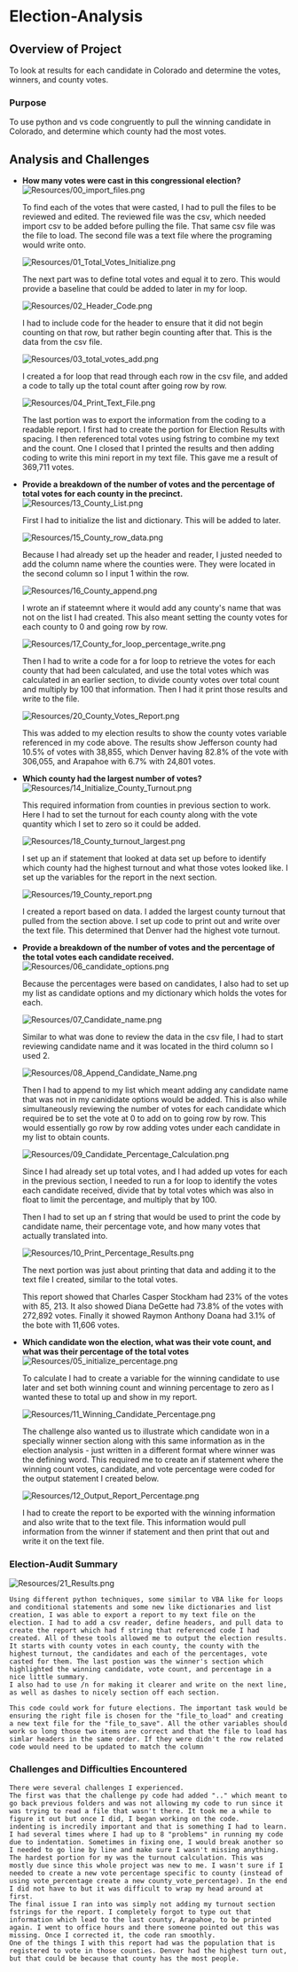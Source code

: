 # Election-Analysis

## Overview of Project
To look at results for each candidate in Colorado and determine the votes, winners, and county votes.
### Purpose
To use python and vs code congruently to pull the winning candidate in Colorado, and determine which county had the most votes.
## Analysis and Challenges
- **How many votes were cast in this congressional election?**
    ![Resources/00_import_files.png](Resources/00_import_files.png) 

    To find each of the votes that were casted, I had to pull the files to be reviewed and edited. The reviewed file was the csv, which needed import csv to be added before pulling the file. That same csv file was the file to load. The second file was a text file where the programing would write onto.

    ![Resources/01_Total_Votes_Initialize.png](Resources/01_Total_Votes_Initialize.png) 

    The next part was to define total votes and equal it to zero. This would provide a baseline that could be added to later in my for loop.

    ![Resources/02_Header_Code.png](Resources/02_Header_Code.png) 

    I had to include code for the header to ensure that it did not begin counting on that row, but rather begin counting after that. This is the data from the csv file.

    ![Resources/03_total_votes_add.png](Resources/03_total_votes_add.png) 

    I created a for loop that read through each row in the csv file, and added a code to tally up the total count after going row by row.

    ![Resources/04_Print_Text_File.png](Resources/04_Print_Text_File.png) 

    The last portion was to export the information from the coding to a readable report. I first had to create the portion for Election Results with spacing. I then referenced total votes using fstring to combine my text and the count. One I closed that I printed the results and then adding coding to write this mini report in my text file. This gave me a result of 369,711 votes.

- **Provide a breakdown of the number of votes and the percentage of total votes for each county in the precinct.**
    ![Resources/13_County_List.png](Resources/13_County_List.png) 

    First I had to initialize the list and dictionary. This will be added to later.

    ![Resources/15_County_row_data.png](Resources/15_County_row_data.png)

    Because I had already set up the header and reader, I justed needed to add the column name where the counties were. They were located in the second column so I input 1 within the row.

    ![Resources/16_County_append.png](Resources/16_County_append.png) 

    I wrote an if stateemnt where it would add any county's name that was not on the list I had created. This also meant setting the county votes for each county to 0 and going row by row.

    ![Resources/17_County_for_loop_percentage_write.png](Resources/17_County_for_loop_percentage_write.png) 

    Then I had to write a code for a for loop to retrieve the votes for each county that had been calculated, and use the total votes which was calculated in an earlier section, to divide county votes over total count and multiply by 100 that information. Then I had it print those results and write to the file.

    ![Resources/20_County_Votes_Report.png](Resources/20_County_Votes_Report.png)

    This was added to my election results to show the county votes variable referenced in my code above.
    The results show Jefferson county had 10.5% of votes with 38,855, which Denver having 82.8% of the vote with 306,055, and Arapahoe with 6.7% with 24,801 votes.

- **Which county had the largest number of votes?**
    ![Resources/14_Initialize_County_Turnout.png](Resources/14_Initialize_County_Turnout.png) 

    This required information from counties in previous section to work. Here I had to set the turnout for each county along with the vote quantity which I set to zero so it could be added.

    ![Resources/18_County_turnout_largest.png](Resources/18_County_turnout_largest.png) 

    I set up an if statement that looked at data set up before to identify which county had the highest turnout and what those votes looked like. I set up the variables for the report in the next section.

    ![Resources/19_County_report.png](Resources/19_County_report.png) 

    I created a report based on data. I added the largest county turnout that pulled from the section above. I set up code to print out and write over the text file. This determined that Denver had the highest vote turnout. 

- **Provide a breakdown of the number of votes and the percentage of the total votes each candidate received.**
    ![Resources/06_candidate_options.png](Resources/06_candidate_options.png) 

    Because the percentages were based on candidates, I also had to set up my list as candidate options and my dictionary which holds the votes for each.

    ![Resources/07_Candidate_name.png](Resources/07_Candidate_name.png) 

    Similar to  what was done to review the data in the csv file,  I had to start reviewing candidate name and it was located in the third column so I used 2.

    ![Resources/08_Append_Candidate_Name.png](Resources/08_Append_Candidate_Name.png) 

    Then I had to append to my list which meant adding any candidate name that was not in my canididate options would be added. This is also while simultaneously reviewing the number of votes for each candidate which required be to set the vote at 0 to add on to going row by row. This would essentially go row by row adding votes under each candidate in my list to obtain counts.

    ![Resources/09_Candidate_Percentage_Calculation.png](09_Candidate_Percentage_Calculation.png) 

    Since I had already set up total votes, and I had added up votes for each in the previous section, I needed to run a for loop to identify the votes each candidate received, divide that by total votes which was also in float to limit the percentage, and multiply that by 100.

    Then I had to set up an f string that would be used to print the code by candidate name, their percentage vote, and how many votes that actually translated into.

    ![Resources/10_Print_Percentage_Results.png](Resources/10_Print_Percentage_Results.png)

    The next portion was just about printing that data and adding it to the text file I created, similar to the total votes. 

    This report showed that Charles Casper Stockham had 23% of the votes with 85, 213. It also showed Diana DeGette had 73.8% of the votes with 272,892 votes. Finally it showed Raymon Anthony Doana had 3.1% of the bote with 11,606 votes. 

- **Which candidate won the election, what was their vote count, and what was their percentage of the total votes**
    ![Resources/05_initialize_percentage.png](Resources/05_initialize_percentage.png) 

    To calculate I had to create a variable for the winning candidate to use later and set both winning count and winning percentage to zero as I wanted these to total up and show in my report.

    ![Resources/11_Winning_Candidate_Percentage.png](Resources/11_Winning_Candidate_Percentage.png) 

    The challenge also wanted us to illustrate which candidate won in a specially winner section along with this same information as in the election analysis - just written in a different format where winner was the defining word. This required me to create an if statement where the winning count votes, candidate, and vote percentage were coded for the output statement I created below.

    ![Resources/12_Output_Report_Percentage.png](Resources/12_Output_Report_Percentage.png) 

    I had to create the report to be exported with the winning information and also write that to the text file. This information would pull information from the winner if statement and then print that out and write it on the text file.

### Election-Audit Summary
![Resources/21_Results.png](Resources/21_Results.png) 

    Using different python techniques, some similar to VBA like for loops and conditional statements and some new like dictionaries and list creation, I was able to export a report to my text file on the election. I had to add a csv reader, define headers, and pull data to create the report which had f string that referenced code I had created. All of these tools allowed me to output the election results. It starts with county votes in each county, the county with the highest turnout, the candidates and each of the percentages, vote casted for them. The last postion was the winner's section which highlighted the winning candidate, vote count, and percentage in a nice little summary.
    I also had to use /n for making it clearer and write on the next line, as well as dashes to nicely section off each section.

    This code could work for future elections. The important task would be ensuring the right file is chosen for the "file_to_load" and creating a new text file for the "file_to_save". All the other variables should work so long those two items are correct and that the file to load has simlar headers in the same order. If they were didn't the row related code would need to be updated to match the column

### Challenges and Difficulties Encountered
    There were several challenges I experienced.
    The first was that the challenge py code had added ".." which meant to go back previous folders and was not allowing my code to run since it was trying to read a file that wasn't there. It took me a while to figure it out but once I did, I began working on the code.
    indenting is incredily important and that is something I had to learn. I had several times where I had up to 8 "problems" in running my code due to indentation. Sometimes in fixing one, I would break another so I needed to go line by line and make sure I wasn't missing anything.
    The hardest portion for my was the turnout calculation. This was mostly due since this whole project was new to me. I wasn't sure if I needed to create a new vote percentage specific to county (instead of using vote_percentage create a new county_vote_percentage). In the end I did not have to but it was difficult to wrap my head around at first.
    The final issue I ran into was simply not adding my turnout section fstrings for the report. I completely forgot to type out that information which lead to the last county, Arapahoe, to be printed again. I went to office hours and there someone pointed out this was missing. Once I corrected it, the code ran smoothly.
    One of the things I with this report had was the population that is registered to vote in those counties. Denver had the highest turn out, but that could be because that county has the most people.